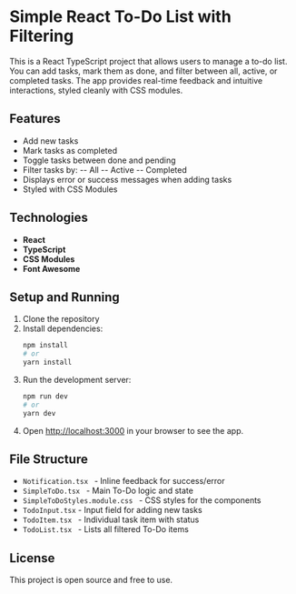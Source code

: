 # Simple React To-Do List with Filtering

This is a React TypeScript project that allows users to manage a to-do list. You can add tasks, mark them as done, and filter between all, active, or completed tasks. The app provides real-time feedback and intuitive interactions, styled cleanly with CSS modules.


## Features
-  Add new tasks
-  Mark tasks as completed
-  Toggle tasks between done and pending
-  Filter tasks by:
  -- All
  -- Active
  -- Completed
-  Displays error or success messages when adding tasks
-  Styled with CSS Modules

## Technologies

- **React**
- **TypeScript**
- **CSS Modules**
- **Font Awesome** 

## Setup and Running

1. Clone the repository
2. Install dependencies:
   ```bash
   npm install
   # or
   yarn install
   ```
3. Run the development server:
   ```bash
   npm run dev
   # or
   yarn dev
   ```
4. Open [http://localhost:3000](http://localhost:3000) in your browser to see the app.

## File Structure

- `Notification.tsx ` - Inline feedback for success/error
- `SimpleToDo.tsx ` - Main To-Do logic and state
- `SimpleToDoStyles.module.css ` - CSS styles for the components
- `TodoInput.tsx` - Input field for adding new tasks
- `TodoItem.tsx ` - Individual task item with status
- `TodoList.tsx ` -  Lists all filtered To-Do items


## License

This project is open source and free to use.
